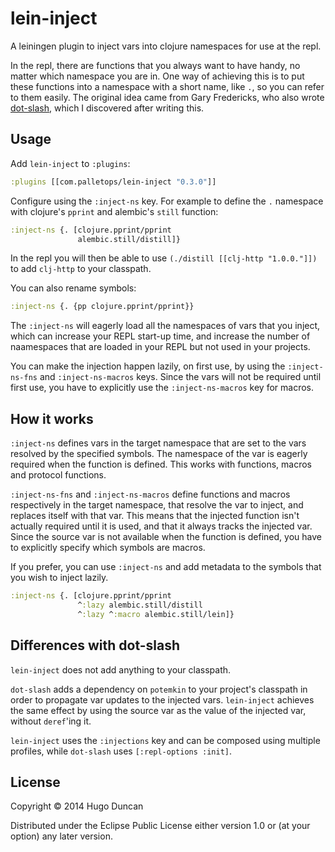 # lein-inject

A leiningen plugin to inject vars into clojure namespaces for use at
the repl.

In the repl, there are functions that you always want to have handy,
no matter which namespace you are in.  One way of achieving this is to
put these functions into a namespace with a short name, like `.`, so
you can refer to them easily.  The original idea came from Gary
Fredericks, who also wrote [dot-slash][dot-slash], which I discovered
after writing this.

## Usage

Add `lein-inject` to `:plugins`:

```clj
:plugins [[com.palletops/lein-inject "0.3.0"]]
```

Configure using the `:inject-ns` key.  For example to define the `.`
namespace with clojure's `pprint` and alembic's `still` function:

```clj
:inject-ns {. [clojure.pprint/pprint
               alembic.still/distill]}
```

In the repl you will then be able to use `(./distill
[[clj-http "1.0.0."]])` to add `clj-http` to your classpath.

You can also rename symbols:

```clj
:inject-ns {. {pp clojure.pprint/pprint}}
```

The `:inject-ns` will eagerly load all the namespaces of vars that you
inject, which can increase your REPL start-up time, and increase the
number of naamespaces that are loaded in your REPL but not used in
your projects.

You can make the injection happen lazily, on first use, by using the
`:inject-ns-fns` and `:inject-ns-macros` keys.  Since the vars will
not be required until first use, you have to explicitly use the
`:inject-ns-macros` key for macros.

## How it works

`:inject-ns` defines vars in the target namespace that are set to the
vars resolved by the specified symbols.  The namespace of the var is
eagerly required when the function is defined.  This works with
functions, macros and protocol functions.

`:inject-ns-fns` and `:inject-ns-macros` define functions and macros
 respectively in the target namespace, that resolve the var to inject,
 and replaces itself with that var.  This means that the injected
 function isn't actually required until it is used, and that it always
 tracks the injected var.  Since the source var is not available when
 the function is defined, you have to explicitly specify which symbols
 are macros.

If you prefer, you can use `:inject-ns` and add metadata to the
symbols that you wish to inject lazily.

```clj
:inject-ns {. [clojure.pprint/pprint
               ^:lazy alembic.still/distill
               ^:lazy ^:macro alembic.still/lein]}
```

## Differences with dot-slash

`lein-inject` does not add anything to your classpath.

`dot-slash` adds a dependency on `potemkin` to your project's
classpath in order to propagate var updates to the injected
vars. `lein-inject` achieves the same effect by using the source var
as the value of the injected var, without `deref`'ing it.

`lein-inject` uses the `:injections` key and can be composed using
multiple profiles, while `dot-slash` uses `[:repl-options :init]`.

## License

Copyright © 2014 Hugo Duncan

Distributed under the Eclipse Public License either version 1.0 or (at
your option) any later version.


[dot-slash]:https://github.com/gfredericks/dot-slash "Gary Fredericks' dot-slash plugin"
